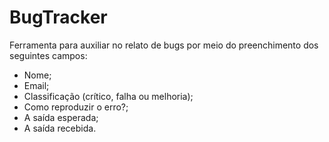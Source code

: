 # BugTracker

Ferramenta para auxiliar no relato de bugs por meio do preenchimento dos seguintes campos:

- Nome;
- Email;
- Classificação (crítico, falha ou melhoria);
- Como reproduzir o erro?;
- A saída esperada;
- A saída recebida.
